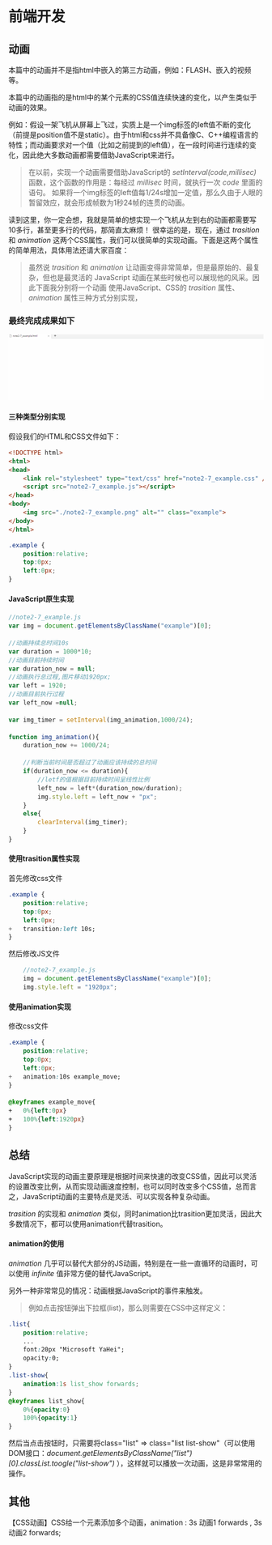 # 前端开发

## 动画

本篇中的动画并不是指html中嵌入的第三方动画，例如：FLASH、嵌入的视频等。

本篇中的动画指的是html中的某个元素的CSS值连续快速的变化，以产生类似于动画的效果。

例如：假设一架飞机从屏幕上飞过，实质上是一个img标签的left值不断的变化（前提是position值不是static）。由于html和css并不具备像C、C++编程语言的特性；而动画要求对一个值（比如之前提到的left值），在一段时间进行连续的变化，因此绝大多数动画都需要借助JavaScript来进行。

>在以前，实现一个动画需要借助JavaScript的 *setInterval(code,millisec)* 函数，这个函数的作用是：每经过 *millisec* 时间，就执行一次 *code* 里面的语句。 如果将一个img标签的left值每1/24s增加一定值，那么久由于人眼的暂留效应，就会形成帧数为1秒24帧的连贯的动画。

读到这里，你一定会想，我就是简单的想实现一个飞机从左到右的动画都需要写10多行，甚至更多行的代码，那简直太麻烦！ 很幸运的是，现在，通过 *trasition* 和 *animation* 这两个CSS属性，我们可以很简单的实现动画。下面是这两个属性的简单用法，具体用法还请大家百度：

>虽然说 *trasition* 和 *animation* 让动画变得非常简单，但是最原始的、最复杂，但也是最灵活的 JavaScript 动画在某些时候也可以展现他的风采。因此下面我分别将一个动画 使用JavaScript、CSS的 *trasition* 属性、 *animation* 属性三种方式分别实现，


### 最终完成成果如下

![成果](./note2-7_example.gif)

#### 三种类型分别实现

假设我们的HTML和CSS文件如下：

``` html
<!DOCTYPE html>
<html>
<head>
    <link rel="stylesheet" type="text/css" href="note2-7_example.css" />
    <script src="note2-7_example.js"></script>
</head>
<body>
    <img src="./note2-7_example.png" alt="" class="example">
</body>
</html>
```
``` CSS
.example {
    position:relative;
    top:0px;
    left:0px;
}
```

#### JavaScript原生实现
``` JavaScript
//note2-7_example.js
var img = document.getElementsByClassName("example")[0];

//动画持续总时间10s
var duration = 1000*10;     
//动画目前持续时间
var duration_now = null;       
//动画执行总过程,图片移动1920px;
var left = 1920;
//动画目前执行过程
var left_now =null;  

var img_timer = setInterval(img_animation,1000/24);

function img_animation(){
    duration_now += 1000/24;
    
    //判断当前时间是否超过了动画应该持续的总时间
    if(duration_now <= duration){
        //letf的值根据目前持续时间呈线性比例
        left_now = left*(duration_now/duration);
        img.style.left = left_now + "px";
    }
    else{
        clearInterval(img_timer);
    }
}
```


#### 使用trasition属性实现

首先修改css文件
``` CSS
.example {
    position:relative;
    top:0px;
    left:0px;
+   transition:left 10s;
}
```

然后修改JS文件
``` javascript
    //note2-7_example.js
    img = document.getElementsByClassName("example")[0];
    img.style.left = "1920px";
```


#### 使用animation实现

修改css文件
``` css
.example {
    position:relative;
    top:0px;
    left:0px;
+   animation:10s example_move;
}

@keyframes example_move{
+   0%{left:0px}
+   100%{left:1920px}
}
```


## 总结

JavaScript实现的动画主要原理是根据时间来快速的改变CSS值，因此可以灵活的设置改变比例，从而实现动画速度控制，也可以同时改变多个CSS值，总而言之，JavaScript动画的主要特点是灵活、可以实现各种复杂动画。

*trasition* 的实现和 *animation* 类似，同时animation比trasition更加灵活，因此大多数情况下，都可以使用animation代替trasition。

#### animation的使用

*animation* 几乎可以替代大部分的JS动画，特别是在一些一直循环的动画时，可以使用 *infinite* 值非常方便的替代JavaScript。

另外一种非常常见的情况：动画根据JavaScript的事件来触发。

>例如点击按钮弹出下拉框(list)，那么则需要在CSS中这样定义：

``` CSS
.list{
    position:relative;
    ...
    font:20px "Microsoft YaHei";
    opacity:0;
}
.list-show{
    animation:1s list_show forwards;
}
@keyframes list_show{
    0%{opacity:0}
    100%{opacity:1}
}
```

然后当点击按钮时，只需要将class="list" => class="list list-show"（可以使用DOM接口：*document.getElementsByClassName("list")[0].classList.toogle("list-show")* ），这样就可以播放一次动画，这是非常常用的操作。

## 其他

【CSS动画】CSS给一个元素添加多个动画，animation : 3s 动画1 forwards , 3s 动画2 forwards;
